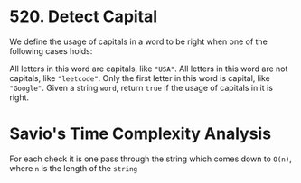 # 520. Detect Capital

We define the usage of capitals in a word to be right when one of the following cases holds:

All letters in this word are capitals, like `"USA"`.
All letters in this word are not capitals, like `"leetcode"`.
Only the first letter in this word is capital, like `"Google"`.
Given a string `word`, return `true` if the usage of capitals in it is right.

# Savio's Time Complexity Analysis

For each check it is one pass through the string which comes down to `O(n)`, where `n` is the length of the `string`
